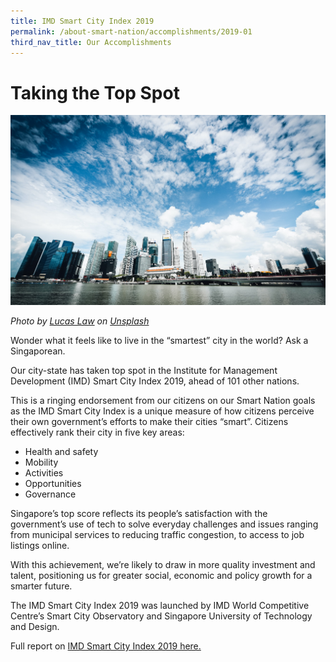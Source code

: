 ```yaml
---
title: IMD Smart City Index 2019
permalink: /about-smart-nation/accomplishments/2019-01
third_nav_title: Our Accomplishments
---
```




# Taking the Top Spot 
![Singapore Skyline of the business district](/images/media-hub/smart-nation-archives/singapore-skyline.jpeg)

*Photo by <a href="https://unsplash.com/@lucaslaw?utmsource=unsplash&amp;utmmedium=referral&amp;utmcontent=creditCopyText">Lucas Law</a> on <a href="https://unsplash.com/s/photos/singapore-skyscraper?utmsource=unsplash&amp;utmmedium=referral&amp;utmcontent=creditCopyText">Unsplash</a>*
 
Wonder what it feels like to live in the “smartest” city in the world? Ask a Singaporean.

Our city-state has taken top spot in the Institute for Management Development (IMD) Smart City Index 2019, ahead of 101 other nations.  

This is a ringing endorsement from our citizens on our Smart Nation goals as the IMD Smart City Index is a unique measure of how citizens perceive their own government’s efforts to make their cities “smart”. Citizens effectively rank their city in five key areas: 

* Health and safety
* Mobility
* Activities
* Opportunities 
* Governance

Singapore’s top score reflects its people’s satisfaction with the government’s use of tech to solve everyday challenges and issues ranging from municipal services to  reducing traffic congestion, to access to job listings online. 

With this achievement, we’re likely to draw in more quality investment and talent, positioning us for greater social, economic and policy growth for a smarter future.

The IMD Smart City Index 2019 was launched by IMD World Competitive Centre’s Smart City Observatory and Singapore University of Technology and Design.

Full report on <a href="https://www.imd.org/research-knowledge/reports/imd-smart-city-index-2019/">IMD Smart City Index 2019 here.</a>